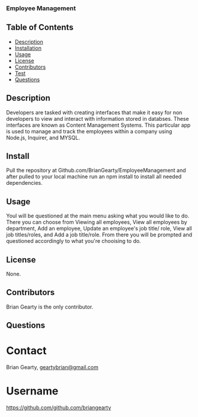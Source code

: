 ### Employee Management ###

  ## Table of Contents
* [Description](#description)
* [Installation](#installation)
* [Usage](#usage)
* [License](#license)
* [Contributors](#contributors)
* [Test](#test)
* [Questions](#questions)

## Description
Developers are tasked with creating interfaces that make it easy for non developers to view  and interact with information stored in databses. These interfaces are known as Content Management Systems. This particular app is used to manage and track the employees within a company using Node.js, Inquirer, and MYSQL.

## Install 
Pull the repository at Github.com/BrianGearty/EmployeeManagement and after pulled to your local machine run an npm install to install all needed dependencies. 

## Usage
Youl will be questioned at the main menu asking what you would like to do. There you can choose from Viewing all employees, View all employees by department, Add an employee, Update an employee's job title/ role, View all job titles/roles, and Add a job title/role. From there you will be prompted and questioned accordingly to what you're chooising to do.

## License
None. 

## Contributors
Brian Gearty is the only contributor. 

## Questions

# Contact
Brian Gearty, geartybrian@gmail.com

# Username
https://github.com/github.com/briangearty 
